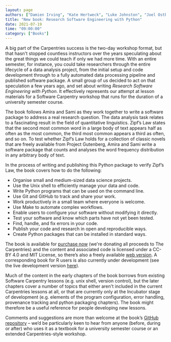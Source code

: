 ```yaml
---
layout: page
authors: ["Damien Irving", "Kate Hertweck", "Luke Johnston", "Joel Ostblom", "Charlotte Wickham", "Greg Wilson"]
title: "New book: Research Software Engineering with Python"
date: 2021-07-19
time: "09:00:00"
category: ["Books"]
---
```


A big part of the Carpentries success is the two-day workshop format,
but that hasn't stopped countless instructors over the years speculating
about the great things we could teach if only we had more time.
With an entire semester, for instance,
you could take researchers through the entire lifecycle of a data analysis project,
from the initial setup and code development
through to a fully automated data processing pipeline and published software package.
A small group of us decided to act on that speculation a few years ago,
and set about writing *Research Software Engineering with Python*.
It effectively represents our attempt at lesson materials for a Software Carpentry workshop
that runs for the duration of a university semester course. 

The book follows Amira and Sami as they work together to write a software package to address a real research question.
The data analysis task relates to a fascinating result in the field of quantitative linguistics.
Zipf’s Law states that the second most common word in a large body of text appears half as often as the most common,
the third most common appears a third as often, and so on.
To test whether Zipf’s Law holds for a collection of classic novels that are freely available from Project Gutenberg,
Amira and Sami write a software package that counts and analyses the word frequency distribution in any arbitrary body of text.

In the process of writing and publishing this Python package to verify Zipf’s Law, the book covers how to do the following:

- Organise small and medium-sized data science projects.
- Use the Unix shell to efficiently manage your data and code.
- Write Python programs that can be used on the command line.
- Use Git and GitHub to track and share your work.
- Work productively in a small team where everyone is welcome.
- Use Make to automate complex workflows.
- Enable users to configure your software without modifying it directly.
- Test your software and know which parts have not yet been tested.
- Find, handle, and fix errors in your code.
- Publish your code and research in open and reproducible ways.
- Create Python packages that can be installed in standard ways.

The book is available for
[purchase now](https://www.routledge.com/Research-Software-Engineering-with-Python-Building-software-that-makes/Irving-Hertweck-Johnston-Ostblom-Wickham-Wilson/p/book/9780367698324)
(we're donating all proceeds to The Carpentries)
and the content and associated code is licensed under a CC-BY 4.0 and MIT License,
so there’s also a freely available [web version](https://merely-useful.tech/py-rse/).
A corresponding book for R users is also currently under development
(see the live development version [here](https://merely-useful.tech/r-rse/)).

Much of the content in the early chapters of the book borrows from existing Software Carpentry lessons (e.g. unix shell, version control),
but the later chapters cover a number of topics that either aren't included in the current Carpentries lessons at all,
or that are currently only at the Incubator stage of development
(e.g. elements of the program configuration, error handling, provenance tracking and python packaging chapters).
The book might therefore be a useful reference for people developing new lessons. 

Comments and suggestions are more than welcome at the book’s [GitHub repository](https://github.com/merely-useful/py-rse) –
we’d be particularly keen to hear from anyone (before, during or after)
who uses it as a textbook for a university semester course or an extended Carpentries-style workshop. 
